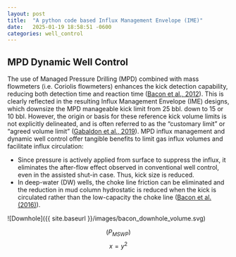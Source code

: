 ```yaml
---
layout: post
title:  "A python code based Influx Management Envelope (IME)"
date:   2025-01-19 18:58:51 -0600
categories: well_control
---
```


## MPD Dynamic Well Control
The use of Managed Pressure Drilling (MPD) combined with mass flowmeters (i.e. Coriolis flowmeters) enhances the kick detection capability, reducing both detection time and reaction time ([Bacon et al., 2012](https://doi.org/10.2118/151392-MS)). This is clearly reflected in the resulting Influx Management Envelope (IME) designs, which downsize the MPD manageable kick limit from 25 bbl. down to 15 or 10 bbl. However, the origin or basis for these reference kick volume limits is not explicitly delineated, and is often referred to as the “customary limit” or “agreed volume limit” ([Gabaldon et al., 2019](https://doi.org/10.2118/194537-MS)).
MPD influx management and dynamic well control offer tangible benefits to limit gas influx volumes and facilitate influx circulation: 
   - Since pressure is actively applied from surface to suppress the influx, it eliminates the after-flow effect observed in conventional well control, even in the assisted shut-in case. Thus, kick size is reduced.
   - In deep-water (DW) wells, the choke line friction can be eliminated and the reduction in mud column hydrostatic is reduced when the kick is circulated rather than the low-capacity the choke line ([Bacon et al. (2016)](https://doi.org/10.2118/179185-MS)).

![Downhole]({{ site.baseurl }}/images/bacon_downhole_volume.svg)

$$(P_{MSWP})$$
$$ x = y^2 $$
